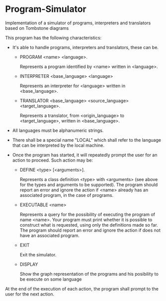 # Program-Simulator
Implementation of a simulator of programs, interpreters and translators based on Tombstone diagrams

This program has the following characteristics:
* It's able to handle programs, interpreters and translators, these can be.
    - PROGRAM \<name> \<language>.
  
      Represents a program identified by \<name> written in \<language>.
    - INTERPRETER \<base_language> \<language>

      Represents an interpreter for \<language> written in <base_language>.
    - TRANSLATOR \<base_language> \<source_language> \<target_language>.
    
      Represents a translator, from \<origin_language> to \<target_language>, written in \<base_language>.
* All languages must be alphanumeric strings.
* There shall be a special name "LOCAL" which shall refer to the language that can be interpreted by the local
machine.
* Once the program has started, it will repeatedly prompt the user for an action to proceed. Such action may be:

    - DEFINE \<type> [\<arguments>].
    
      Represents a class definition \<type> with \<arguments> (see above for the types and arguments to be supported).
The program should report an error and ignore the action if \<name> already has an associated program, in the
case of programs.
  
    - EXECUTABLE \<name>
    
      Represents a query for the possibility of executing the program of name \<name>. Your program must print whether
it is possible to construct what is requested, using only the definitions made so far. The program should report an
error and ignore the action if <name> does not have an
associated program.
  
    - EXIT
  
      Exit the simulator.
    
    - DISPLAY
    
      Show the graph representation of the programs and his posibility to be execute on some language
  
At the end of the execution of each action, the program shall prompt to the user for the next action.
